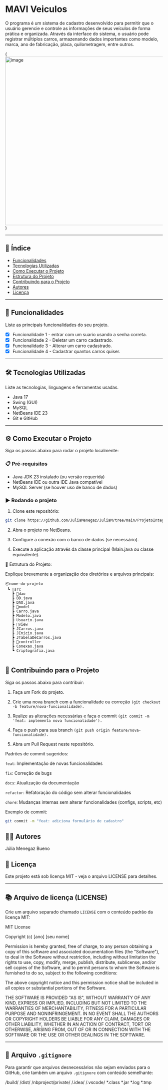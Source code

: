 # MAVI Veiculos

O programa é um sistema de cadastro desenvolvido para permitir que o usuário gerencie e controle as informações de seus veículos de forma prática e organizada.
Através da interface do sistema, o usuário pode registrar múltiplos carros, armazenando dados importantes como modelo, marca, ano de fabricação, placa, quilometragem, entre outros.

(<img width="769" height="539" alt="image" src="https://github.com/user-attachments/assets/dbf61921-2636-4259-a25e-e8b8e21db401" />)

---

## 📌 Índice

- [Funcionalidades](#🚀-funcionalidades)
- [Tecnologias Utilizadas](#🛠️-tecnologias-utilizadas)
- [Como Executar o Projeto](#⚙️-como-executar-o-projeto)
- [Estrutura do Projeto](#📂-estrutura-do-projeto)
- [Contribuindo para o Projeto](#🤝-contribuindo-para-o-projeto)
- [Autores](#👨‍💻-autores)
- [Licença](#📄-licença)

---

## 🚀 Funcionalidades

Liste as principais funcionalidades do seu projeto.

- [x] Funcionalidade 1 - entrar com um suario usando a senha correta.
- [x] Funcionalidade 2 - Deletar um carro cadastrado.
- [x] Funcionalidade 3 - Alterar um carro cadastrado.
- [x] Funcionalidade 4 - Cadastrar quantos carros quiser.

---

## 🛠️ Tecnologias Utilizadas

Liste as tecnologias, linguagens e ferramentas usadas.

- Java 17
- Swing (GUI)
- MySQL
- NetBeans IDE 23
- Git e GitHub

---

## ⚙️ Como Executar o Projeto

Siga os passos abaixo para rodar o projeto localmente:

### 📋 Pré-requisitos

- Java JDK 23 instalado (ou versão requerida)
- NetBeans IDE ou outra IDE Java compatível
- MySQL Server (se houver uso de banco de dados)

### ▶️ Rodando o projeto

1. Clone este repositório:

```bash
git clone https://github.com/JuliaMenegaz/JuliaM/tree/main/ProjetoIntegrador-Carros
```

2. Abra o projeto no NetBeans.

3. Configure a conexão com o banco de dados (se necessário).

4. Execute a aplicação através da classe principal (Main.java ou classe equivalente).

📂 Estrutura do Projeto:

Explique brevemente a organização dos diretórios e arquivos principais:

```
📦nome-do-projeto
 ┗ 📂src
   ┣ 📂dao
   ┣ BD.java
   ┣ DAO.java
   ┣ 📂model
   ┣ Carro.java
   ┣ Modelo.java
   ┣ Usuario.java
   ┣ 📂view
   ┣ JCarros.java
   ┣ JInicio.java
   ┣ JTabelaDeCarros.java
   ┣ 📂controller
   ┣ Conexao.java
   ┗ Criptografia.java
 
```

## 🤝 Contribuindo para o Projeto
Siga os passos abaixo para contribuir:

1. Faça um Fork do projeto.

2. Crie uma nova branch com a funcionalidade ou correção `(git checkout -b feature/nova-funcionalidade).`

3. Realize as alterações necessárias e faça o commit `(git commit -m 'feat: implementa nova funcionalidade').`

4. Faça o push para sua branch `(git push origin feature/nova-funcionalidade).`

5. Abra um Pull Request neste repositório.

Padrões de commit sugeridos:

`feat`: Implementação de novas funcionalidades

`fix`: Correção de bugs

`docs`: Atualização da documentação

`refactor`: Refatoração do código sem alterar funcionalidades

`chore`: Mudanças internas sem alterar funcionalidades (configs, scripts, etc)

Exemplo de commit:
```bash
git commit -m "feat: adiciona formulário de cadastro"
```

## 👨‍💻 Autores
Júlia Menegaz Bueno

## 📄 Licença
Este projeto está sob licença MIT - veja o arquivo LICENSE para detalhes.



---



## 📚 Arquivo de licença (LICENSE)

Crie um arquivo separado chamado `LICENSE` com o conteúdo padrão da licença MIT:

MIT License

Copyright (c) [ano] [seu nome]

Permission is hereby granted, free of charge, to any person obtaining a copy of this software and associated documentation files (the "Software"), to deal in the Software without restriction, including without limitation the rights to use, copy, modify, merge, publish, distribute, sublicense, and/or sell copies of the Software, and to permit persons to whom the Software is furnished to do so, subject to the following conditions:

The above copyright notice and this permission notice shall be included in all copies or substantial portions of the Software.

THE SOFTWARE IS PROVIDED "AS IS", WITHOUT WARRANTY OF ANY KIND, EXPRESS OR IMPLIED, INCLUDING BUT NOT LIMITED TO THE WARRANTIES OF MERCHANTABILITY, FITNESS FOR A PARTICULAR PURPOSE AND NONINFRINGEMENT. IN NO EVENT SHALL THE AUTHORS OR COPYRIGHT HOLDERS BE LIABLE FOR ANY CLAIM, DAMAGES OR OTHER LIABILITY, WHETHER IN AN ACTION OF CONTRACT, TORT OR OTHERWISE, ARISING FROM, OUT OF OR IN CONNECTION WITH THE SOFTWARE OR THE USE OR OTHER DEALINGS IN THE SOFTWARE.


---

## 📝 Arquivo `.gitignore`

Para garantir que arquivos desnecessários não sejam enviados para o GitHub, crie também um arquivo `.gitignore` com conteúdo semelhante:

/build/
/dist/
/nbproject/private/
/.idea/
/.vscode/
*.class
*.jar
*.log
*.tmp
